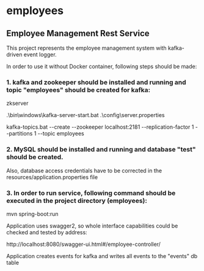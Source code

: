 # employees

## Employee Management Rest Service

This project represents the employee management system with kafka-driven event logger.

In order to use it without Docker container, following steps should be made:  
### 1. kafka and zookeeper should be installed and running and topic "employees" should be created for kafka:

zkserver

.\bin\windows\kafka-server-start.bat .\config\server.properties

kafka-topics.bat --create --zookeeper localhost:2181 --replication-factor 1 --partitions 1 --topic employees

### 2. MySQL should be installed and running and database "test" should be created. 
Also, database access credentials have to be corrected in the resources/application.properties file

### 3. In order to run service, following command should be executed in the project directory (employees):

mvn spring-boot:run

Application uses swagger2, so whole interface capabilities could be checked and tested by address: 

http://localhost:8080/swagger-ui.html#/employee-controller/

Application creates events for kafka and writes all events to the "events" db table

